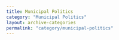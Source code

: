 ```yaml
---
title: Municipal Politics
category: "Municipal Politics"
layout: archive-categories
permalink: "category/municipal-politics"
---
```

